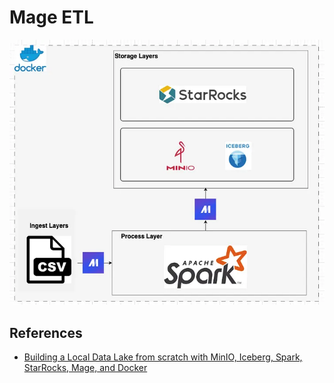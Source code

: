 #  Mage ETL

![alt text](image.png)

## References

- [Building a Local Data Lake from scratch with MinIO, Iceberg, Spark, StarRocks, Mage, and Docker](https://medium.com/data-engineer-things/building-a-local-data-lake-from-scratch-with-minio-iceberg-spark-starrocks-mage-and-docker-c12436e6ff9d)
